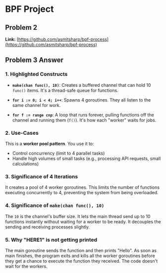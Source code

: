 # BPF Project

## Problem 2

**Link:** [https://github.com/asmitsharp/bpf-process](https://github.com/asmitsharp/bpf-process)

## Problem 3 Answer

### 1. Highlighted Constructs

- **`make(chan func(), 10)`**: Creates a buffered channel that can hold 10 `func()` items. It's a thread-safe queue for functions.

- **`for i := 0; i < 4; i++`**: Spawns 4 goroutines. They all listen to the same channel for work.

- **`for f := range cnp`**: A loop that runs forever, pulling functions off the channel and running them (`f()`). It's how each "worker" waits for jobs.

### 2. Use-Cases

This is a **worker pool pattern**. You use it to:

- Control concurrency (limit to 4 parallel tasks)
- Handle high volumes of small tasks (e.g., processing API requests, small calculations)

### 3. Significance of 4 Iterations

It creates a pool of 4 worker goroutines. This limits the number of functions executing concurrently to 4, preventing the system from being overloaded.

### 4. Significance of `make(chan func(), 10)`

The `10` is the channel's buffer size. It lets the main thread send up to 10 functions instantly without waiting for a worker to be ready. It decouples the sending and receiving processes slightly.

### 5. Why "HERE1" is not getting printed

The main goroutine sends the function and then prints "Hello". As soon as main finishes, the program exits and kills all the worker goroutines before they get a chance to execute the function they received. The code doesn't wait for the workers.
